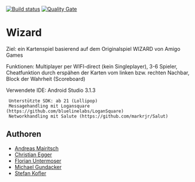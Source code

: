 [![Build status](https://travis-ci.org/migu3lle/Wizard.svg?branch=master)](https://travis-ci.org/migu3lle/Wizard) 
[![Quality Gate](https://sonarcloud.io/api/project_badges/measure?project=wizard&metric=alert_status)](https://sonarcloud.io/dashboard?id=wizard)

# Wizard

Ziel: ein Kartenspiel basierend auf dem Originalspiel WIZARD von Amigo Games

Funktionen: Multiplayer per WIFI-direct (kein Singleplayer),
            3-6 Spieler,
            Cheatfunktion durch erspähen der Karten vom linken bzw. rechten Nachbar,
            Block der Wahrheit (Scoreboard)
                       
           
Verwendete IDE: Android Studio 3.1.3
                
     Unterstützte SDK: ab 21 (Lollipop)
     Messagehandling mit Logansquare (https://github.com/bluelinelabs/LoganSquare)
     Networkhandling mit Salute (https://github.com/markrjr/Salut) 
     
## Authoren

* [Andreas Mairitsch](https://github.com/andimairitsch/)
* [Christian Egger](https://github.com/chregger/)
* [Florian Untermoser](https://github.com/fluntermoser/)
* [Michael Gundacker](https://github.com/migu3lle/)
* [Stefan Kofler](https://github.com/Griteron/)


            
